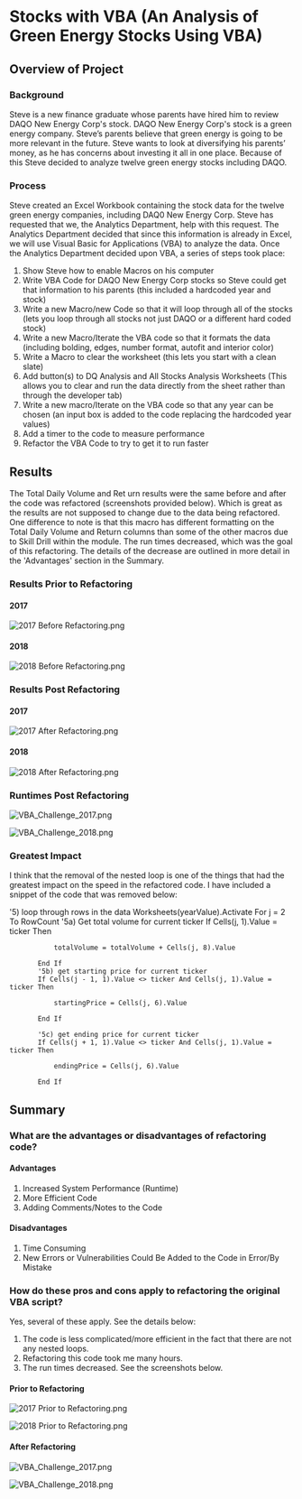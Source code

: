 # Stocks with VBA (An Analysis of Green Energy Stocks Using VBA)

## Overview of Project
### Background
Steve is a new finance graduate whose parents have hired him to review DAQO New Energy Corp's stock. DAQO New Energy Corp's stock is a green energy company. Steve’s parents believe that green energy is going to be more relevant in the future. Steve wants to look at diversifying his parents’ money, as he has concerns about investing it all in one place. Because of this Steve decided to analyze twelve green energy stocks including DAQO.

### Process
Steve created an Excel Workbook containing the stock data for the twelve green energy companies, including DAQ0 New Energy Corp. Steve has requested that we, the Analytics Department, help with this request. The Analytics Department decided that since this information is already in Excel, we will use Visual Basic for Applications (VBA) to analyze the data. Once the Analytics Department decided upon VBA, a series of steps took place:
1. Show Steve how to enable Macros on his computer
2. Write VBA Code for DAQO New Energy Corp stocks so Steve could get that information to his parents (this included a hardcoded year and stock)
3. Write a new Macro/new Code so that it will loop through all of the stocks (lets you loop through all stocks not just DAQO or a different hard coded stock)
4. Write a new Macro/Iterate the VBA code so that it formats the data (including bolding, edges, number format, autofit and interior color)
5. Write a Macro to clear the worksheet (this lets you start with a clean slate)
6. Add button(s) to DQ Analysis and All Stocks Analysis Worksheets (This allows you to clear and run the data directly from the sheet rather than through the developer tab)
8. Write a new macro/Iterate on the VBA code so that any year can be chosen (an input box is added to the code replacing the hardcoded year values)
9. Add a timer to the code to measure performance
10. Refactor the VBA Code to try to get it to run faster

## Results
The Total Daily Volume and Ret
urn results were the same before and after the code was refactored (screenshots provided below). Which is great as the results are not supposed to change due to the data being refactored. One difference to note is that this macro has different formatting on the Total Daily Volume and Return columns than some of the other macros due to Skill Drill within the module. The run times decreased, which was the goal of this refactoring. The details of the decrease are outlined in more detail in the 'Advantages' section in the Summary. 

### Results Prior to Refactoring

#### 2017 

![2017 Before Refactoring.png](https://github.com/AprilVilmin/stock-analysis/blob/main/2017%20Before%20Refactoring.png)

#### 2018
![2018 Before Refactoring.png](https://github.com/AprilVilmin/stock-analysis/blob/main/2018%20Before%20Refactoring.png)

### Results Post Refactoring

#### 2017 
![2017 After Refactoring.png](https://github.com/AprilVilmin/stock-analysis/blob/main/2017%20After%20Refactoring.png)

#### 2018
![2018 After Refactoring.png](https://github.com/AprilVilmin/stock-analysis/blob/main/2018%20After%20Refactoring.png)

### Runtimes Post Refactoring

![VBA_Challenge_2017.png](https://github.com/AprilVilmin/stock-analysis/blob/main/VBA_Challenge_2017.png)

![VBA_Challenge_2018.png](https://github.com/AprilVilmin/stock-analysis/blob/main/VBA_Challenge_2018.png)

### Greatest Impact
I think that the removal of the nested loop is one of the things that had the greatest impact on the speed in the refactored code. I have included a snippet of the code that was removed below:

'5) loop through rows in the data
       Worksheets(yearValue).Activate
       For j = 2 To RowCount
           '5a) Get total volume for current ticker
           If Cells(j, 1).Value = ticker Then

               totalVolume = totalVolume + Cells(j, 8).Value

           End If
           '5b) get starting price for current ticker
           If Cells(j - 1, 1).Value <> ticker And Cells(j, 1).Value = ticker Then

               startingPrice = Cells(j, 6).Value

           End If

           '5c) get ending price for current ticker
           If Cells(j + 1, 1).Value <> ticker And Cells(j, 1).Value = ticker Then

               endingPrice = Cells(j, 6).Value

           End If

## Summary
### What are the advantages or disadvantages of refactoring code?

#### Advantages
1. Increased System Performance (Runtime)
2. More Efficient Code
3. Adding Comments/Notes to the Code

#### Disadvantages
1. Time Consuming
2. New Errors or Vulnerabilities Could Be Added to the Code in Error/By Mistake

### How do these pros and cons apply to refactoring the original VBA script?
Yes, several of these apply. See the details below:

1. The code is less complicated/more efficient in the fact that there are not any nested loops.
2. Refactoring this code took me many hours.
3. The run times decreased. See the screenshots below.

#### Prior to Refactoring 

![2017 Prior to Refactoring.png](https://github.com/AprilVilmin/stock-analysis/blob/main/2017%20Prior%20to%20Refactoring.png)

![2018 Prior to Refactoring.png](https://github.com/AprilVilmin/stock-analysis/blob/main/2018%20Prior%20to%20Refactoring.png)

#### After Refactoring

![VBA_Challenge_2017.png](https://github.com/AprilVilmin/stock-analysis/blob/main/VBA_Challenge_2017.png)

![VBA_Challenge_2018.png](https://github.com/AprilVilmin/stock-analysis/blob/main/VBA_Challenge_2018.png)
